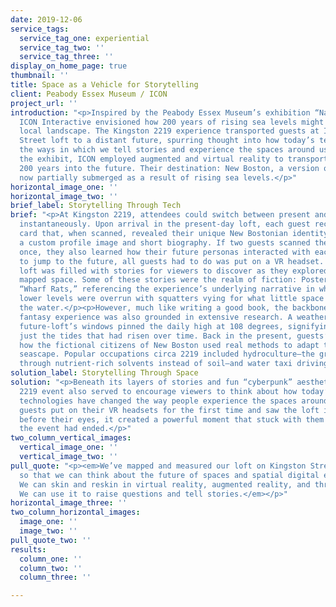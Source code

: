 ```yaml
---
date: 2019-12-06
service_tags:
  service_tag_one: experiential
  service_tag_two: ''
  service_tag_three: ''
display_on_home_page: true
thumbnail: ''
title: Space as a Vehicle for Storytelling
client: Peabody Essex Museum / ICON
project_url: ''
introduction: "<p>Inspired by the Peabody Essex Museum’s exhibition “Nature’s Nation,”
  ICON Interactive envisioned how 200 years of rising sea levels might transform their
  local landscape. The Kingston 2219 experience transported guests at ICON’s Kingston
  Street loft to a distant future, spurring thought into how today’s tech is changing
  the ways in which we tell stories and experience the spaces around us.</p><p>At
  the exhibit, ICON employed augmented and virtual reality to transport attendees
  200 years into the future. Their destination: New Boston, a version of the city
  now partially submerged as a result of rising sea levels.</p>"
horizontal_image_one: ''
horizontal_image_two: ''
brief_label: Storytelling Through Tech
brief: "<p>At Kingston 2219, attendees could switch between present and future Boston
  instantaneously. Upon arrival in the present-day loft, each guest received an ID
  card that, when scanned, revealed their unique New Bostonian identity—complete with
  a custom profile image and short biography. If two guests scanned their cards at
  once, they also learned how their future personas interacted with each other.</p><p>Then,
  to jump to the future, all guests had to do was put on a VR headset. The virtual
  loft was filled with stories for viewers to discover as they explored the meticulously
  mapped space. Some of these stories were the realm of fiction: Posters in 2219 derided
  “Wharf Rats,” referencing the experience’s underlying narrative in which New Boston’s
  lower levels were overrun with squatters vying for what little space remained above
  the water.</p><p>However, much like writing a good book, the backbone of this speculative
  fantasy experience was also grounded in extensive research. A weather gauge on the
  future-loft’s windows pinned the daily high at 108 degrees, signifying that it wasn’t
  just the tides that had risen over time. Back in the present, guests’ profiles demonstrated
  how the fictional citizens of New Boston used real methods to adapt to their urban
  seascape. Popular occupations circa 2219 included hydroculture—the growing of plants
  through nutrient-rich solvents instead of soil—and water taxi driving.</p>"
solution_label: Storytelling Through Space
solution: "<p>Beneath its layers of stories and fun “cyberpunk” aesthetic, the Kingston
  2219 event also served to encourage viewers to think about how today’s burgeoning
  technologies have changed the way people experience the spaces around them. When
  guests put on their VR headsets for the first time and saw the loft instantly change
  before their eyes, it created a powerful moment that stuck with them long after
  the event had ended.</p>"
two_column_vertical_images:
  vertical_image_one: ''
  vertical_image_two: ''
pull_quote: "<p><em>We’ve mapped and measured our loft on Kingston Street in Chinatown
  so that we can think about the future of spaces and spatial digital experience.
  We can skin and reskin in virtual reality, augmented reality, and through projections.
  We can use it to raise questions and tell stories.</em></p>"
horizontal_image_three: ''
two_column_horizontal_images:
  image_one: ''
  image_two: ''
pull_quote_two: ''
results:
  column_one: ''
  column_two: ''
  column_three: ''

---
```

